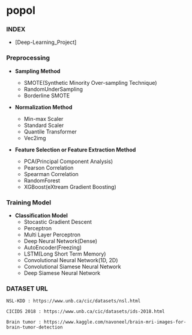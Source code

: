 # popol

<h3>INDEX</h2>

* [Deep-Learning_Project]

### Preprocessing

- **Sampling Method**
    - SMOTE(Synthetic Minority Over-sampling Technique)
    - RandomUnderSampling
    - Borderline SMOTE

- **Normalization Method**
    - Min-max Scaler
    - Standard Scaler
    - Quantile Transformer
    - Vec2img

- **Feature Selection or Feature Extraction Method**
    - PCA(Principal Component Analysis)
    - Pearson Correlation
    - Spearman Correlation
    - RandomForest
    - XGBoost(eXtream Gradient Boosting)

### Training Model

- **Classification Model**
    - Stocastic Gradient Descent
    - Perceptron
    - Multi Layer Perceptron
    - Deep Neural Network(Dense)
    - AutoEncoder(Freezing)
    - LSTM(Long Short Term Memory)
    - Convolutional Neural Network(1D, 2D)
    - Convolutional Siamese Neural Network
    - Deep Siamese Neural Network
  
<h3>DATASET URL</h3>

	NSL-KDD : https://www.unb.ca/cic/datasets/nsl.html

	CICIDS 2018 : https://www.unb.ca/cic/datasets/ids-2018.html
	
	Brain tumor : https://www.kaggle.com/navoneel/brain-mri-images-for-brain-tumor-detection
